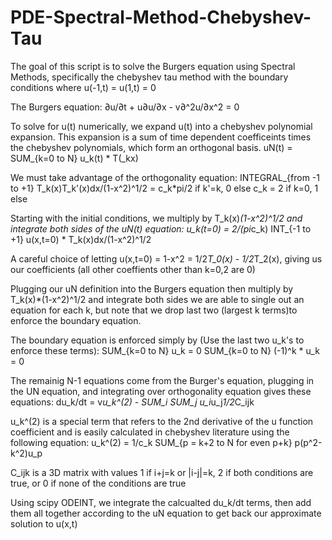 # PDE-Spectral-Method-Chebyshev-Tau

The goal of this script is to solve the Burgers equation using Spectral Methods, specifically the chebyshev tau method with the boundary conditions
where u(-1,t) = u(1,t) = 0

The Burgers equation:
∂u/∂t + u∂u/∂x - v∂^2u/∂x^2 = 0

To solve for u(t) numerically, we expand u(t) into a chebyshev polynomial expansion. This expansion is a sum of time dependent coefficeints times
the chebyshev polynomials, which form an orthogonal basis.
uN(t) = SUM_{k=0 to N} u_k(t) * T(_kx)

We must take advantage of the orthogonality equation:
    INTEGRAL_{from -1 to +1} T_k(x)T_k'(x)dx/(1-x^2)^1/2 = c_k*pi/2 if k'=k, 0 else
    c_k = 2 if k=0, 1 else
    
Starting with the initial conditions, we multiply by  T_k(x)*(1-x^2)^1/2 and integrate both sides of the uN(t) equation:
    u_k(t=0) = 2/(pi*c_k)  INT_{-1 to +1} u(x,t=0) * T_k(x)dx/(1-x^2)^1/2
    
A careful choice of letting u(x,t=0) = 1-x^2 = 1/2*T_0(x) - 1/2*T_2(x), giving us our coefficients (all other coeffients other than k=0,2 are 0)

Plugging our uN definition into the Burgers equation then multiply by  T_k(x)*(1-x^2)^1/2 and integrate both sides we are able to single out an equation
for each k, but note that we drop last two (largest k terms)to enforce the boundary equation.

The boundary equation is enforced simply by (Use the last two u_k's to enforce these terms):
    SUM_{k=0 to N} u_k = 0
    SUM_{k=0 to N} (-1)^k * u_k = 0

The remainig N-1 equations come from the Burger's equation, plugging in the UN equation, and integrating over orthogonality equation gives these equations:
du_k/dt = v*u_k^(2) - SUM_i SUM_j u_i*u_j*1/2*C_ijk

u_k^(2) is a special term that refers to the 2nd derivative of the u function coefficient and is easily calculated in chebyshev literature using the
following equation:
    u_k^(2) = 1/c_k SUM_{p = k+2 to N for even p+k} p(p^2-k^2)u_p
    
C_ijk is a 3D matrix with values 1 if i+j=k or |i-j|=k, 2 if both conditions are true, or 0 if none of the conditions are true

Using scipy ODEINT, we integrate the calcualted du_k/dt terms, then add them all together according to the uN equation to get back our
approximate solution to u(x,t)

